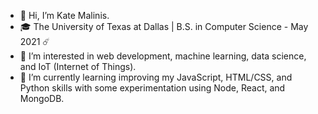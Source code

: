 - 👋  Hi, I’m Kate Malinis. 
- 🎓  The University of Texas at Dallas | B.S. in Computer Science - May 2021 ☄️
- 👀  I’m interested in web development, machine learning, data science, and IoT (Internet of Things).
- 🌱  I’m currently learning improving my JavaScript, HTML/CSS, and Python skills with some experimentation using Node, React, and MongoDB.


<!---
kgmalinis/kgmalinis is a ✨ special ✨ repository because its `README.md` (this file) appears on your GitHub profile.
You can click the Preview link to take a look at your changes.
--->
